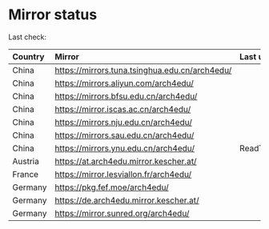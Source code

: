 <script src="./time.js"></script>
# Mirror status
Last check: <script type="text/javascript">localize(1682479134.515528);</script>

|Country|Mirror|Last update|
|:------|:-----|:----------|
|China|https://mirrors.tuna.tsinghua.edu.cn/arch4edu/|<script type="text/javascript">localize(1682447438);</script>|
|China|https://mirrors.aliyun.com/arch4edu/|<script type="text/javascript">localize(1682447438);</script>|
|China|https://mirrors.bfsu.edu.cn/arch4edu/|<script type="text/javascript">localize(1682447438);</script>|
|China|https://mirror.iscas.ac.cn/arch4edu/|<script type="text/javascript">localize(1682447438);</script>|
|China|https://mirrors.nju.edu.cn/arch4edu/|<script type="text/javascript">localize(1682404283);</script>|
|China|https://mirrors.sau.edu.cn/arch4edu/|<script type="text/javascript">localize(1673850842);</script>|
|China|https://mirrors.ynu.edu.cn/arch4edu/|ReadTimeout|
|Austria|https://at.arch4edu.mirror.kescher.at/|<script type="text/javascript">localize(1682447438);</script>|
|France|https://mirror.lesviallon.fr/arch4edu/|<script type="text/javascript">localize(1682447438);</script>|
|Germany|https://pkg.fef.moe/arch4edu/|<script type="text/javascript">localize(1682447438);</script>|
|Germany|https://de.arch4edu.mirror.kescher.at/|<script type="text/javascript">localize(1682447438);</script>|
|Germany|https://mirror.sunred.org/arch4edu/|<script type="text/javascript">localize(1682447438);</script>|

<script src="./tablefilter/tablefilter.js"></script>
<script src="./table.js"></script>